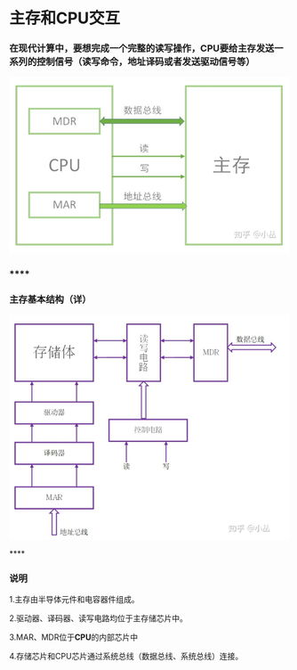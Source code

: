 # 主存和CPU交互

### 在现代计算中，要想完成一个完整的读写操作，CPU要给主存发送一系列的控制信号（读写命令，地址译码或者发送驱动信号等）

![](../.gitbook/assets/image%20%283%29.png)

### \*\*\*\*

### **主存基本结构（详）**

![](../.gitbook/assets/image%20%284%29.png)

\*\*\*\*

### **说明**

1.主存由半导体元件和电容器件组成。

2.驱动器、译码器、读写电路均位于主存储芯片中。

3.MAR、MDR位于**CPU**的内部芯片中

4.存储芯片和CPU芯片通过系统总线（数据总线、系统总线）连接。

